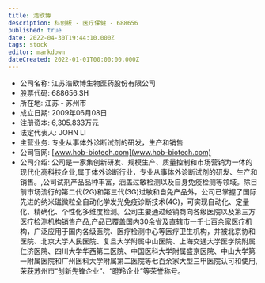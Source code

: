 ```yaml
---
title: 浩欧博
description: 科创板 - 医疗保健 - 688656
published: true
date: 2022-04-30T19:44:10.000Z
tags: stock
editor: markdown
dateCreated: 2022-01-01T00:00:00.000Z
---
```


- 公司名称: 江苏浩欧博生物医药股份有限公司
- 股票代码: 688656.SH
- 所在地: 江苏 - 苏州市
- 成立日期: 2009年06月08日
- 注册资本: 6,305.833万元
- 法定代表人: JOHN LI
- 主营业务: 专业从事体外诊断试剂的研发，生产和销售
- 公司官网: [www.hob-biotech.com](www.hob-biotech.com)
- 公司介绍: 公司是一家集创新研发、规模生产、质量控制和市场营销为一体的现代化高科技企业,属于体外诊断行业，专业从事体外诊断试剂的研发、生产和销售。,公司试剂产品品种丰富，涵盖过敏检测以及自身免疫检测等领域。除目前市场流行的第二代(2G)和第三代(3G)过敏和自免产品外，公司已掌握了国际先进的纳米磁微粒全自动化学发光免疫诊断技术(4G)，可实现自动化、定量化、精确化、个性化多维度检测。公司主要通过经销商向各级医院以及第三方医疗检测机构销售产品,产品已覆盖国内30余省及直辖市一千七百余家医疗机构，广泛应用于国内各级医院、医疗检测中心等医疗卫生机构，并被北京协和医院、北京大学人民医院、复旦大学附属中山医院、上海交通大学医学院附属仁济医院、四川大学华西第二医院、中国医科大学附属盛京医院、中山大学第一附属医院和广州医科大学附属第二医院等七百余家大型三甲医院认可和使用,荣获苏州市“创新先锋企业”、“瞪羚企业”等荣誉称号。


